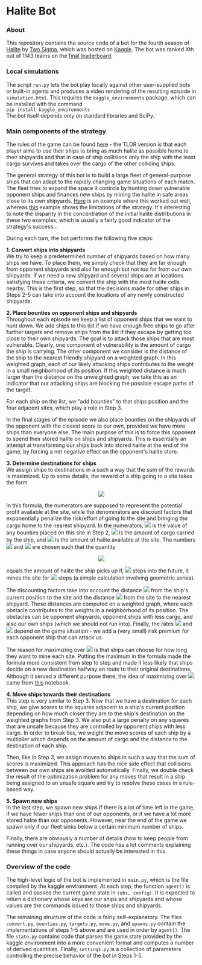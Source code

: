 # Halite Bot

### About
This repository contains the source code of a bot for the fourth season of [Halite](https://halite.io/) by [Two Sigma](https://www.twosigma.com/), which was hosted on [Kaggle](https://www.kaggle.com/c/halite). The bot was ranked Xth out of 1143 teams on the [final leaderboard](https://www.kaggle.com/c/halite/leaderboard).


### Local simulations
The script `run.py` lets the bot play locally against other user-supplied bots or built-in agents and produces a video rendering of the resulting episode in `simulation.html`. This requires the `kaggle_environments` package, which can be installed with the command <br>
`pip install kaggle_environments` <br>
The bot itself depends only on standard libraries and SciPy.


### Main components of the strategy
The rules of the game can be found [here](https://www.kaggle.com/c/halite/overview/halite-rules) - the TLDR version is that each player aims to use their ships to bring as much halite as possible home to their shipyards and that in case of ship collisions only the ship with the least cargo survives and takes over the cargo of the other colliding ships.

The general strategy of this bot is to build a large fleet of general-purpose ships that can adapt to the rapidly changing game situations of each match. The fleet tries to expand the space it controls by hunting down vulnerable opponent ships and finances new ships by mining the halite in safe areas close to its own shipyards. [Here](https://www.kaggle.com/c/halite?dialog=episodes-episode-3325049) is an example where this worked out well, whereas [this](https://www.kaggle.com/c/halite?dialog=episodes-episode-3318318) example shows the limitations of the strategy. It's interesting to note the disparity in the concentration of the initial halite distributions in these two examples, which is usually a fairly good indicator of the strategy's success...

During each turn, the bot performs the following five steps:

**1. Convert ships into shipyards** <br>
We try to keep a predetermined number of shipyards based on how many ships we have. To place them, we simply check that they are far enough from opponent shipyards and also far enough but not too far from our own shipyards. If we need a new shipyard and several ships are at locations satisfying these criteria, we convert the ship with the most halite cells nearby. This is the first step, so that the decisions made for other ships in Steps 2-5 can take into account the locations of any newly constructed shipyards. 

**2. Place bounties on opponent ships and shipyards** <br>
Throughout each episode we keep a list of opponent ships that we want to hunt down. We add ships to this list if we have enough free ships to go after further targets and remove ships from the list if they escape by getting too close to their own shipyards. The goal is to attack those ships that are most vulnerable. Clearly, one component of vulnerability is the amount of cargo the ship is carrying. The other component we consider is the distance of the ship to the nearest friendly shipyard on a weighted graph. In this weighted graph, each of our likely attacking ships contributes to the weight in a small neighborhood of its position. If this weighted distance is much larger than the distance on the unweighted graph, we take this as an indicator that our attacking ships are blocking the possible escape paths of the target.

For each ship on the list, we "add bounties" to that ships position and the four adjacent sites, which play a role in Step 3.

In the final stages of the episode we also place bounties on the shipyards of the opponent with the closest score to our own, provided we have more ships than everyone else. The main purpose of this is to force this opponent to spend their stored halite on ships and shipyards. This is essentially an attempt at transforming our ships back into stored halite at the end of the game, by forcing a net negative effect on the opponent's halite store.

**3. Determine destinations for ships** <br>
We assign ships to destinations in a such a way that the sum of the rewards is maximized. Up to some details, the reward of a ship going to a site takes the form

<p align="center">
<img src="https://render.githubusercontent.com/render/math?math=\large \displaystyle R = \frac{B}{(1 %2B r_S)^{d_S} \, (1 %2B r_Y)^{d_Y}} %2B \max_{m=1,2,\dots} \frac{C %2B \alpha \, (1-\beta^m) H}{(1 %2B r_S)^{d_S} \, (1 %2B r_Y)^{d_Y %2B m}}.">
</p>

In this formula, the numerators are supposed to represent the potential profit available at the site, while the denominators are discount factors that exponentially penalize the risk/effort of going to the site and bringing the cargo home to the nearest shipyard. In the numerators, <img src="https://render.githubusercontent.com/render/math?math=B"> is the value of any bounties placed on this site in Step 2, <img src="https://render.githubusercontent.com/render/math?math=C"> is the amount of cargo carried by the ship, and  <img src="https://render.githubusercontent.com/render/math?math=H"> is the amount of halite available at the site. The numbers <img src="https://render.githubusercontent.com/render/math?math=\alpha"> and <img src="https://render.githubusercontent.com/render/math?math=\beta"> are chosen such that the quantity

<p align="center">
<img src="https://render.githubusercontent.com/render/math?math=\large \displaystyle \alpha \, (1-\beta^m) H">
</p>

equals the amount of halite the ship picks up if, <img src="https://render.githubusercontent.com/render/math?math=d_S"> steps into the future, it mines the site for <img src="https://render.githubusercontent.com/render/math?math=m"> steps (a simple calculation involving geometric series).

The discounting factors take into account the distance <img src="https://render.githubusercontent.com/render/math?math=d_S"> from the ship's current position to the site and the distance <img src="https://render.githubusercontent.com/render/math?math=d_Y"> from the site to the nearest shipyard. These distances are computed on a weighted graph, where each obstacle contributes to the weights in a neighborhood of its position. The obstacles can be opponent shipyards, opponent ships with less cargo, and also our own ships (which we should not run into). Finally, the rates <img src="https://render.githubusercontent.com/render/math?math=r_S"> and <img src="https://render.githubusercontent.com/render/math?math=r_Y"> depend on the game situation - we add a (very small) risk premium for each opponent ship that can attack us.

The reason for maximizing over <img src="https://render.githubusercontent.com/render/math?math=m"> is that ships can choose for how long they want to mine each site. Putting the maximum in the formula made the formula more consistent from step to step and made it less likely that ships decide on a new destination halfway en route to their original destinations. Although it served a different purpose there, the idea of maximizing over <img src="https://render.githubusercontent.com/render/math?math=m"> came from [this](https://www.kaggle.com/solverworld/optimal-mining) notebook.


**4. Move ships towards their destinations** <br>
This step is very similar to Step 3. Now that we have a destination for each ship, we give scores to the squares adjacent to a ship's current position depending on how much closer they are to the ship's destination on the weighted graphs from Step 3. We also put a large penalty on any squares that are unsafe because they are controlled by opponent ships with less cargo. In order to break ties, we weight the move scores of each ship by a multiplier which depends on the amount of cargo and the distance to the destination of each ship.

Then, like in Step 3, we assign moves to ships in such a way that the sum of scores is maximized. This approach has the nice side effect that collisions between our own ships are avoided automatically. Finally, we double check the result of the optimization problem for any moves that result in a ship being assigned to an unsafe square and try to resolve these cases in a rule-based way.

**5. Spawn new ships** <br>
In the last step, we spawn new ships if there is a lot of time left in the game, if we have fewer ships than one of our opponents, or if we have a lot more stored halite than our opponents. However, near the end of the game we spawn only if our fleet sinks below a certain minimum number of ships.

Finally, there are obviously a number of details (how to keep people from running over our shipyards, etc.). The code has a lot comments explaining these things in case anyone should actually be interested in this.


### Overview of the code
The high-level logic of the bot is implemented in `main.py`, which is the file compiled by the kaggle environment. At each step, the function `agent()` is called and passed the current game state in `(obs, config)`. It is expected to return a dictionary whose keys are our ships and shipyards and whose values are the commands issued to those ships and shipyards.

The remaining structure of the code is fairly self-explanatory. The files `convert.py`, `bounties.py`, `targets.py`, `move.py`, and `spawns.py` contain the implementations of steps 1-5 above and are used in order by `agent()`. The file `state.py` contains code that parses the game state provided by the kaggle environment into a more convenient format and computes a number of derived quantities. Finally, `settings.py` is a collection of parameters controlling the precise behavior of the bot in Steps 1-5.
